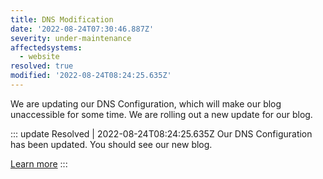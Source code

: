 ```yaml
---
title: DNS Modification
date: '2022-08-24T07:30:46.887Z'
severity: under-maintenance
affectedsystems:
  - website
resolved: true
modified: '2022-08-24T08:24:25.635Z'
---
```

We are updating our DNS Configuration, which will make our blog unaccessible for some time.
We are rolling out a new update for our blog.
<!--- language code: en -->
::: update Resolved | 2022-08-24T08:24:25.635Z
Our DNS Configuration has been updated. You should see our new blog.

[Learn more](https://blog.leocorporation.dev/2022/08/our-new-blog/)
:::